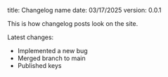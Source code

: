title: Changelog name
date: 03/17/2025
version: 0.0.1

This is how changelog posts look on the site.

Latest changes:

- Implemented a new bug
- Merged branch to main
- Published keys